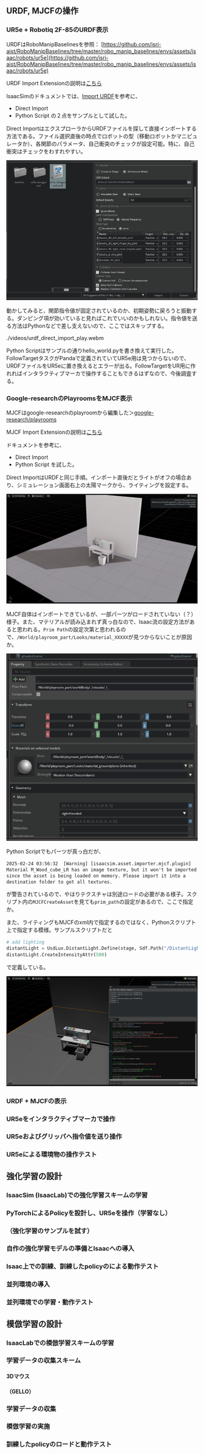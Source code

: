 ## URDF, MJCFの操作

### UR5e + Robotiq 2F-85のURDF表示
URDFはRoboManipBaselinesを参照：
[https://github.com/isri-aist/RoboManipBaselines/tree/master/robo_manip_baselines/envs/assets/isaac/robots/ur5e](https://github.com/isri-aist/RoboManipBaselines/tree/master/robo_manip_baselines/envs/assets/isaac/robots/ur5e)

URDF Import Extensionの説明は[こちら](https://docs.isaacsim.omniverse.nvidia.com/latest/robot_setup/ext_isaacsim_asset_importer_urdf.html#isaac-sim-urdf-robot-properties)

IsaacSimのドキュメントでは、[Import URDF](https://docs.isaacsim.omniverse.nvidia.com/latest/robot_setup/import_urdf.html)を参考に、
* Direct Import
* Python Script
の２点をサンプルとして試した。

Direct ImportはエクスプローラからURDFファイルを探して直接インポートする方法である。ファイル選択直後の時点でロボットの型（移動ロボットかマニピュレータか）、各関節のパラメータ、自己衝突のチェックが設定可能。特に、自己衝突はチェックをわすれやすい。

![](images/urdf_direct_import.png)

動かしてみると、関節指令値が固定されているのか、初期姿勢に戻ろうと振動する。ダンピング項が効いていると見ればこれでいいのかもしれない。指令値を送る方法はPythonなどで差し支えないので、ここではスキップする。

./videos/urdf_direct_import_play.webm

Python Scriptはサンプルの通りhello_world.pyを書き換えて実行した。FollowTargetタスクがPandaで定義されていてUR5e用は見つからないので、URDFファイルをUR5eに置き換えるとエラーが出る。FollowTargetをUR用に作れればインタラクティブマーカで操作することもできるはずなので、今後調査する。

### Google-researchのPlayroomsをMJCF表示

MJCFはgoogle-researchのplayroomから編集した＞[google-research/playrooms](https://github.com/google-research/google-research/tree/master/playrooms)

MJCF Import Extensionの説明は[こちら](https://docs.isaacsim.omniverse.nvidia.com/latest/robot_setup/ext_isaacsim_asset_importer_mjcf.html)

ドキュメントを参考に、
* Direct Import
* Python Script
を試した。

Direct ImportはURDFと同じ手順。インポート直後だとライトがオフの場合あり、シミュレーション画面右上の太陽マークから、ライティングを設定する。

![](images/mjcf_direct_import.png)

MJCF自体はインポートできているが、一部パーツがロードされていない（？）様子。また、マテリアルが読み込まれず真っ白なので、Isaac流の設定方法があると思われる。`Prim Path`の設定次第と思われるので、`/World/playroom_part/Looks/material_XXXXX`が見つからないことが原因か。

![](images/mjcf_direct_import_properties.png)

Python Scriptでもパーツが真っ白だが、
```console
2025-02-24 03:56:32  [Warning] [isaacsim.asset.importer.mjcf.plugin] Material M_Wood_cube_LR has an image texture, but it won't be imported since the asset is being loaded on memory. Please import it into a destination folder to get all textures.
```
が警告されているので、やはりテクスチャは別途ロードの必要がある様子。スクリプト内の`MJCFCreateAsset`を見ても`prim_path`の設定があるので、ここで指定か。

また、ライティングもMJCFのxml内で指定するのではなく、Pythonスクリプト上で指定する模様。サンプルスクリプトだと
```python
# add lighting
distantLight = UsdLux.DistantLight.Define(stage, Sdf.Path("/DistantLight"))
distantLight.CreateIntensityAttr(500)
```
で定義している。

![](images/mjcf_python_import.png)

### URDF + MJCFの表示
### UR5eをインタラクティブマーカで操作
### UR5eおよびグリッパへ指令値を送り操作
### UR5eによる環境物の操作テスト

## 強化学習の設計

### IsaacSim (IsaacLab)での強化学習スキームの学習
### PyTorchによるPolicyを設計し、UR5eを操作（学習なし）
### （強化学習のサンプルを試す）
### 自作の強化学習モデルの準備とIsaacへの導入
### Isaac上での訓練、訓練したpolicyのによる動作テスト
### 並列環境の導入
### 並列環境での学習・動作テスト

## 模倣学習の設計

### IsaacLabでの模倣学習スキームの学習
### 学習データの収集スキーム
#### 3Dマウス
#### （GELLO）
### 学習データの収集
### 模倣学習の実施
### 訓練したpolicyのロードと動作テスト